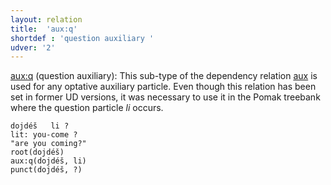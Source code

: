 ```yaml
---
layout: relation
title:  'aux:q'
shortdef : 'question auxiliary '
udver: '2'
---
```



[aux:q]() (question auxiliary): This sub-type of the dependency relation [aux]() is used for any optative auxiliary particle. 
Even though this relation has been set in former UD versions, it was necessary to use it in the Pomak treebank where the  question particle *li* occurs. 

~~~ sdparse
dojdéš   li ? 
lit: you-come ?
"are you coming?" 
root(dojdéš)
aux:q(dojdéš, li)
punct(dojdéš, ?)
~~~

<!-- Interlanguage links updated Ne 5. května 2024, 18:20:47 CEST -->
